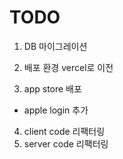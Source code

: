 # TODO

1. DB 마이그레이션
2. 배포 환경 vercel로 이전

3. app store 배포
  - apple login 추가

4. client code 리팩터링
5. server code 리팩터링